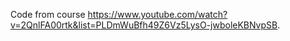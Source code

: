 Code from course https://www.youtube.com/watch?v=2QnlFA00rtk&list=PLDmWuBfh49Z6Vz5LysO-jwboleKBNvpSB.
